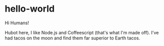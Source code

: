# hello-world

Hi Humans!

Hubot here, I like Node.js and Coffeescript (that's what I'm made off).
I've had tacos on the moon and find them far superior to Earth tacos. 
